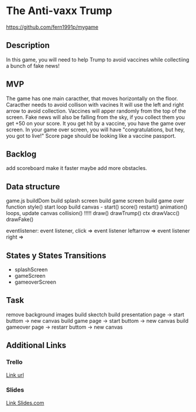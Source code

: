 # The Anti-vaxx Trump
https://github.com/fern1991p/mygame


## Description
In this game, you will need to help Trump to avoid vaccines while collectiing a bunch of fake news!


## MVP
The game has one main caracther, that moves horizontally on the floor.
Caracther needs to avoid collison with vacines
It will use the left and right arrow to avoid collection.
Vaccines will apper randomly from the top of the screen.
Fake news will also be falling from the sky, if you collect them you get +50 on your score.
It you get hit by a vaccine, you have the game over screen.
In your game over screen, you will have "congratulations, but hey, you got to live!" 
Score page should be looking like a vaccine passport.


## Backlog
add scoreboard
make it faster
maybe add more obstacles.


## Data structure

game.js
buildDom
build splash screen
build game screen
build game over
function style()
start loop
build canvas - 
start()
score()
restart()
animation()
loops,
update canvas
collision()
!!!!!
draw()
	drawTrump()
	ctx
	drawVacc()
	drawFake()

eventlistener:
	event listener, click =>
	event listener leftarrow =>
	event listener right =>



## States y States Transitions
- splashScreen
- gameScreen
- gameoverScreen



## Task
remove background images 
build skectch
build presentation page 
 	-> start buttom 
	-> new canvas 
build game page 
 	-> start buttom 
	-> new canvas 
build gameover page 
 	-> restarr buttom 
	-> new canvas 


## Additional Links


### Trello
[Link url](https://trello.com)


### Slides
[Link Slides.com](http://slides.com)